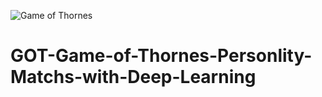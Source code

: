 ![Game of Thornes](https://user-images.githubusercontent.com/113234633/206717511-15a4a55a-29af-43e2-87dc-b6ccfc23d6a6.png)

# GOT-Game-of-Thornes-Personlity-Matchs-with-Deep-Learning
